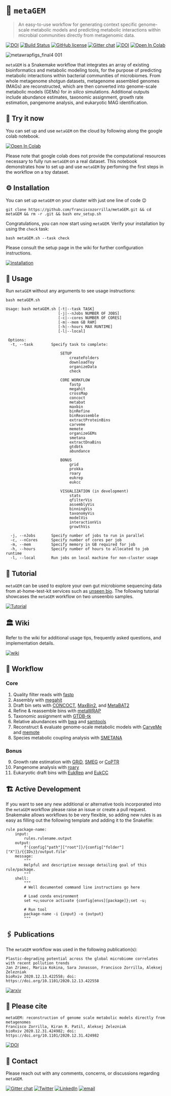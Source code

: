 # 💎 `metaGEM`

> An easy-to-use workflow for generating context specific genome-scale metabolic models and predicting metabolic interactions within microbial communities directly from metagenomic data.

[![DOI](https://img.shields.io/badge/bioRxiv-10.1101%2F2020.12.31.424982%20-B31B1B)](https://www.biorxiv.org/content/10.1101/2020.12.31.424982v2.full)
[![Build Status](https://travis-ci.org/franciscozorrilla/metaGEM.svg?branch=master)](https://travis-ci.org/franciscozorrilla/metaGEM)
[![GitHub license](https://img.shields.io/github/license/franciscozorrilla/metaGEM)](https://github.com/franciscozorrilla/metaGEM/blob/master/LICENSE)
[![Gitter chat](https://badges.gitter.im/gitterHQ/gitter.png)](https://gitter.im/metaGEM/community)
[![DOI](https://img.shields.io/badge/Zenodo-10.5281%2F4707723-blue)](https://zenodo.org/badge/latestdoi/137376259)
[![Open In Colab](https://colab.research.google.com/assets/colab-badge.svg)](https://colab.research.google.com/drive/1I1S8AoGuJ9Oc2292vqAGTDmZcbnolbuj#scrollTo=awiAaVwSF5Fz)

![metawrapfigs_final4 001](https://user-images.githubusercontent.com/35606471/116543667-0d0f8f00-a8e6-11eb-835c-bc1fe935f43e.png)

`metaGEM` is a Snakemake workflow that integrates an array of existing bioinformatics and metabolic modeling tools, for the purpose of predicting metabolic interactions within bacterial communities of microbiomes. From whole metagenome shotgun datasets, metagenome assembled genomes (MAGs) are reconstructed, which are then converted into genome-scale metabolic models (GEMs) for *in silico* simulations. Additional outputs include abundance estimates, taxonomic assignment, growth rate estimation, pangenome analysis, and eukaryotic MAG identification.

## 🧉 Try it now

You can set up and use `metaGEM` on the cloud by following along the google colab notebook. 

[![Open In Colab](https://colab.research.google.com/assets/colab-badge.svg)](https://colab.research.google.com/drive/1I1S8AoGuJ9Oc2292vqAGTDmZcbnolbuj#scrollTo=awiAaVwSF5Fz)

Please note that google colab does not provide the computational resources necessary to fully run `metaGEM` on a real dataset. This notebook demonstrates how to set up and use `metaGEM` by perfoming the first steps in the workflow on a toy dataset.

## ⚙️ Installation

You can set up `metaGEM` on your cluster with just one line of code 😉

```
git clone https://github.com/franciscozorrilla/metaGEM.git && cd metaGEM && rm -r .git && bash env_setup.sh
```

Congratulations, you can now start using `metaGEM`. Verify your installation by using the `check` task:

```
bash metaGEM.sh --task check
```

Please consult the setup page in the wiki for further configuration instructions.

[![installation](https://img.shields.io/badge/metaGEM-Installation-%2331a354)](https://github.com/franciscozorrilla/metaGEM/wiki/Quickstart)

## 🔧 Usage

Run `metaGEM` without any arguments to see usage instructions:

```
bash metaGEM.sh
```
```
Usage: bash metaGEM.sh [-t|--task TASK] 
                       [-j|--nJobs NUMBER OF JOBS] 
                       [-c|--cores NUMBER OF CORES] 
                       [-m|--mem GB RAM] 
                       [-h|--hours MAX RUNTIME]
                       [-l|--local]
                       
 Options:
  -t, --task        Specify task to complete:

                        SETUP
                            createFolders
                            downloadToy
                            organizeData
                            check

                        CORE WORKFLOW
                            fastp 
                            megahit 
                            crossMap 
                            concoct 
                            metabat
                            maxbin 
                            binRefine 
                            binReassemble 
                            extractProteinBins
                            carveme
                            memote
                            organizeGEMs
                            smetana
                            extractDnaBins
                            gtdbtk
                            abundance

                        BONUS
                            grid
                            prokka
                            roary
                            eukrep
                            eukcc

                        VISUALIZATION (in development)
                            stats
                            qfilterVis
                            assemblyVis
                            binningVis
                            taxonomyVis
                            modelVis
                            interactionVis
                            growthVis

  -j, --nJobs       Specify number of jobs to run in parallel
  -c, --nCores      Specify number of cores per job
  -m, --mem         Specify memory in GB required for job
  -h, --hours       Specify number of hours to allocated to job runtime
  -l, --local       Run jobs on local machine for non-cluster usage
```

## 💩 Tutorial

`metaGEM` can be used to explore your own gut microbiome sequencing data from at-home-test-kit services such as [unseen bio](https://unseenbio.com/). The following tutorial showcases the `metaGEM` workflow on two unseenbio samples.

[![Tutorial](https://img.shields.io/badge/metaGEM-Tutorial-%23d8b365)](https://github.com/franciscozorrilla/unseenbio_metaGEM)

## 🏛️ Wiki

Refer to the wiki for additional usage tips, frequently asked questions, and implementation details.

[![wiki](https://img.shields.io/badge/metaGEM-Wiki-blue)](https://github.com/franciscozorrilla/metaGEM/wiki)

## 🐍 Workflow

### Core

1. Quality filter reads with [fastp](https://github.com/OpenGene/fastp)
2. Assembly with [megahit](https://github.com/voutcn/megahit)
3. Draft bin sets with [CONCOCT](https://github.com/BinPro/CONCOCT), [MaxBin2](https://sourceforge.net/projects/maxbin2/), and [MetaBAT2](https://sourceforge.net/projects/maxbin2/)
4. Refine & reassemble bins with [metaWRAP](https://github.com/bxlab/metaWRAP)
5. Taxonomic assignment with [GTDB-tk](https://github.com/Ecogenomics/GTDBTk)
6. Relative abundances with [bwa](https://github.com/lh3/bwa) and [samtools](https://github.com/samtools/samtools)
7. Reconstruct & evaluate genome-scale metabolic models with [CarveMe](https://github.com/cdanielmachado/carveme) and [memote](https://github.com/opencobra/memote)
8. Species metabolic coupling analysis with [SMETANA](https://github.com/cdanielmachado/smetana)

### Bonus

9. Growth rate estimation with [GRiD](https://github.com/ohlab/GRiD), [SMEG](https://github.com/ohlab/SMEG) or [CoPTR](https://github.com/tyjo/coptr)
10. Pangenome analysis with [roary](https://github.com/sanger-pathogens/Roary)
11. Eukaryotic draft bins with [EukRep](https://github.com/patrickwest/EukRep) and [EukCC](https://github.com/Finn-Lab/EukCC)

## 🏗️ Active Development

If you want to see any new additional or alternative tools incorporated into the `metaGEM` workflow please raise an issue or create a pull request. Snakemake allows workflows to be very flexible, so adding new rules is as easy as filling out the following template and adding it to the Snakefile:

```
rule package-name:
    input:
        rules.rulename.output
    output:
        f'{config["path"]["root"]}/{config["folder"]["X"]}/{{IDs}}/output.file'
    message:
        """
        Helpful and descriptive message detailing goal of this rule/package.
        """
    shell:
        """
        # Well documented command line instructions go here
        
        # Load conda environment 
        set +u;source activate {config[envs][package]};set -u;

        # Run tool
        package-name -i {input} -o {output}
        """
```

## 🖇️ Publications

The `metaGEM` workflow was used in the following publication(s):

```
Plastic-degrading potential across the global microbiome correlates with recent pollution trends
Jan Zrimec, Mariia Kokina, Sara Jonasson, Francisco Zorrilla, Aleksej Zelezniak
bioRxiv 2020.12.13.422558; doi: https://doi.org/10.1101/2020.12.13.422558 
```

[![arxiv](https://img.shields.io/badge/bioRxiv-10.1101%2F2020.12.13.422558%20-B31B1B)](https://www.biorxiv.org/content/10.1101/2020.12.13.422558v2.full)

## 🍾 Please cite

```
metaGEM: reconstruction of genome scale metabolic models directly from metagenomes
Francisco Zorrilla, Kiran R. Patil, Aleksej Zelezniak
bioRxiv 2020.12.31.424982; doi: https://doi.org/10.1101/2020.12.31.424982 
```
[![DOI](https://img.shields.io/badge/bioRxiv-10.1101%2F2020.12.31.424982%20-B31B1B)](https://www.biorxiv.org/content/10.1101/2020.12.31.424982v2.full)

## 📲 Contact

Please reach out with any comments, concerns, or discussions regarding `metaGEM`.

[![Gitter chat](https://badges.gitter.im/gitterHQ/gitter.png)](https://gitter.im/metaGEM/community)
[![Twitter](https://img.shields.io/badge/Twitter-%40metagenomez-lightblue)](https://twitter.com/metagenomez)
[![LinkedIn](https://img.shields.io/badge/LinkedIn-fzorrilla94-blue)](https://www.linkedin.com/in/fzorrilla94/)
[![email](https://img.shields.io/badge/email-fz274%40cam.ac.uk-%23a6bddb)](fz274@cam.ac.uk)
